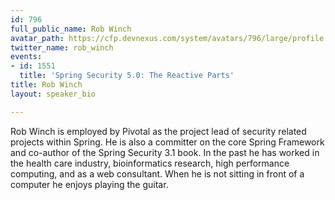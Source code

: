 ```yaml
---
id: 796
full_public_name: Rob Winch
avatar_path: https://cfp.devnexus.com/system/avatars/796/large/profile.jpg?1510604717
twitter_name: rob_winch
events:
- id: 1551
  title: 'Spring Security 5.0: The Reactive Parts'
title: Rob Winch
layout: speaker_bio

---
```

Rob Winch is employed by Pivotal as the project lead of security related projects within Spring. He is also a committer on the core Spring Framework and co-author of the Spring Security 3.1 book. In the past he has worked in the health care industry, bioinformatics research, high performance computing, and as a web consultant. When he is not sitting in front of a computer he enjoys playing the guitar.
